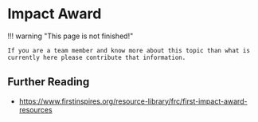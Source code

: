 # Impact Award

!!! warning "This page is not finished!"

    If you are a team member and know more about this topic than what is currently here please contribute that information.

## Further Reading

- <https://www.firstinspires.org/resource-library/frc/first-impact-award-resources>